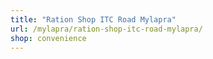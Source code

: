 ```yaml
---
title: "Ration Shop ITC Road Mylapra"
url: /mylapra/ration-shop-itc-road-mylapra/
shop: convenience
---
```

